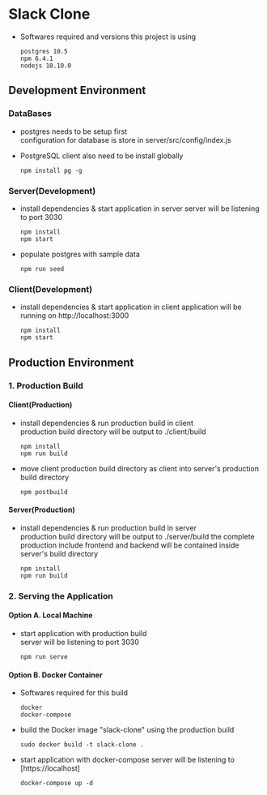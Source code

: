 # Slack Clone

- Softwares required and versions this project is using

  ```shell
  postgres 10.5
  npm 6.4.1
  nodejs 10.10.0
  ```

## Development Environment

### DataBases

- postgres needs to be setup first  
  configuration for database is store in server/src/config/index.js

- PostgreSQL client also need to be install globally

  ```npm
  npm install pg -g
  ```

### Server(Development)

- install dependencies & start application in server
  server will be listening to port 3030

  ```npm
  npm install
  npm start
  ```

- populate postgres with sample data

  ```npm
  npm run seed
  ```

### Client(Development)

- install dependencies & start application in client
  application will be running on http://localhost:3000

  ```npm
  npm install
  npm start
  ```

## Production Environment

### 1. Production Build

#### Client(Production)

- install dependencies & run production build in client  
  production build directory will be output to ./client/build

  ```npm
  npm install
  npm run build
  ```

- move client production build directory as client into server's production build directory

  ```npm
  npm postbuild
  ```

#### Server(Production)

- install dependencies & run production build in server  
  production build directory will be output to ./server/build
  the complete production include frontend and backend will be contained inside server's build directory

  ```npm
  npm install
  npm run build
  ```

### 2. Serving the Application

#### Option A. Local Machine

- start application with production build  
  server will be listening to port 3030

  ```npm
  npm run serve
  ```

#### Option B. Docker Container

- Softwares required for this build

  ```shell
  docker
  docker-compose
  ```

- build the Docker image "slack-clone" using the production build

  ```shell
  sudo docker build -t slack-clone .
  ```

- start application with docker-compose
  server will be listening to [https://localhost]

  ```shell
  docker-compose up -d
  ```
